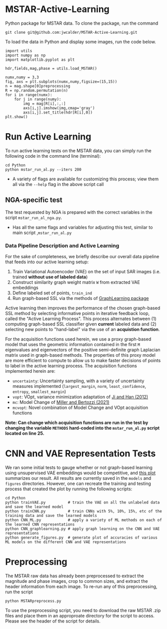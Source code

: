 # MSTAR-Active-Learning

Python package for MSTAR data. To clone the package, run the command

```
git clone git@github.com:jwcalder/MSTAR-Active-Learning.git
```

To load the data in Python and display some images, run the code below.

```
import utils
import numpy as np
import matplotlib.pyplot as plt

hdr,fields,mag,phase = utils.load_MSTAR()

numx,numy = 3,3
fig, axs = plt.subplots(numx,numy,figsize=(15,15))
n = mag.shape[0]preprocessing
R = np.random.permutation(n)
for i in range(numx):
    for j in range(numy):
        img = mag[R[i],:,:]
        axs[i,j].imshow(img,cmap='gray')
        axs[i,j].set_title(hdr[R[i],0])
plt.show()
```

# Run Active Learning
To run active learning tests on the MSTAR data, you can simply run the following code in the command line (terminal):
```
cd Python
python mstar_run_al.py --iters 200
```
* A variety of flags are available for customizing this process; view them all via the ``--help`` flag in the above script call

## NGA-specific test
The test requested by NGA is prepared with the correct variables in the script ``mstar_run_al_nga.py``.
  * Has all the same flags and variables for adjusting this test, similar to main script ,``mstar_run_al.py``

### Data Pipeline Description and Active Learning
For the sake of completeness, we briefly describe our overall data pipeline that feeds into our active learning setup:
1. Train Variational Autoencoder (VAE) on the set of input SAR images (i.e. trained __without use of labeled data__)
2. Construct similarity graph weight matrix ``W`` from extracted VAE embeddings
3. Define labeled set of points, ``train_ind``
4. Run graph-based SSL via the methods of [GraphLearning package](https://github.com/jwcalder/GraphLearning.git)

Active learning then improves the performance of the chosen graph-based SSL method by selecting informative points in iterative feedback loop, called the "Active Learning Process". This process alternates between (1) computing graph-based SSL classifier given __current__ labeled data and (2) selecting new points to "hand-label" via the use of an **acquistion function**.

For the acquisition functions used herein, we use a proxy graph-based model that uses the geometric information contained in the first ``M`` eigenvalues and eigenvectors of the positive semi-definite graph Laplacian matrix used in graph-based methods. The properties of this proxy model are more efficient to compute to allow us to make faster decisions of points to label in the active learning process. The acquisition functions implemented herein are:
* ``uncertainty``: Uncertainty sampling, with a variety of uncertainty measures implemented (``largest_margin``, ``norm``, ``least_confidence``, ``entropy``, ``smallest_margin``)
* ``vopt``: VOpt, variance minimization adaptation of [Ji and Han (2012)](https://proceedings.mlr.press/v22/ji12.html)
* ``mc``: Model Change of [Miller and Bertozzi (2021)](https://arxiv.org/abs/2110.07739)
* ``mcvopt``: Novel combination of Model Change and VOpt acquisition functions

__Note: Can change which acquisition functions are run in the test by changing the variable ``METHODS`` hard-coded into the ``mstar_run_al.py`` script located on line 25.__


# CNN and VAE Representation Tests
We ran some initial tests to gauge whether or not graph-based learning using unsupervised VAE embeddings would be competitive, and [this plot](figures/CNN_Laplace.pdf) summarizes our result. All results are currently saved in the ``models`` and ``figures`` directories. However, one can recreate the training and testing process that created the plot by running the following scripts:
```
cd Python
python trainVAE.py          # train the VAE on all the unlabeled data and save the learned model
python trainCNN.py          # train CNNs with 5%, 10%, 15%, etc of the training data and save the learned models
python CNN_ML.py            # apply a variety of ML methods on each of the learned CNN representations
python CNN_graphlearning.py # apply graph learning on the CNN and VAE representations
python generate_figures.py  # generate plot of accuracies of various ML models on the different CNN and VAE representations
```

# Preprocessing
The MSTAR raw data has already been preprocessed to extract the magnitude and phase images, crop to common sizes, and extract the header information from each image. To re-run any of this preprocessing, run the script
```
python MSTARpreprocess.py
```
To use the preprocessing script, you need to download the raw MSTAR .zip files and place them in an approproate directory for the script to access. Please see the header of the script for details.
